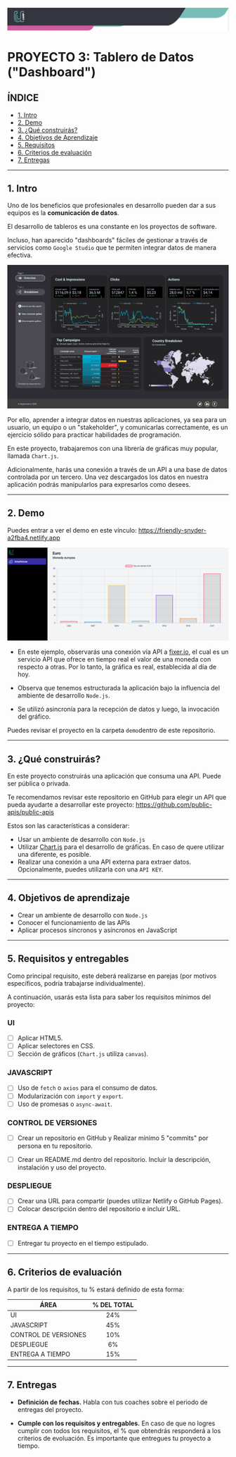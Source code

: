 ![Banner](./imagenes/banner.png)

# PROYECTO 3: Tablero de Datos ("Dashboard")

## **ÍNDICE**

* [1. Intro](#1-intro)
* [2. Demo](#2-demo)
* [3. ¿Qué construirás?](#3-qu%C3%A9-construir%C3%A1s)
* [4. Objetivos de Aprendizaje](#4-objetivos-de-aprendizaje)
* [5. Requisitos](#5-requisitos-y-entregables)
* [6. Criterios de evaluación](#6-criterios-de-evaluaci%C3%B3n)
* [7. Entregas](#7-entregas)

****

## 1. Intro

Uno de los beneficios que profesionales en desarrollo pueden dar a sus equipos es la **comunicación de datos**.

El desarrollo de tableros es una constante en los proyectos de software. 

Incluso, han aparecido "dashboards" fáciles de gestionar a través de servicios como `Google Studio` que te permiten integrar datos de manera efectiva.

![](./imagenes/ex0.png)

Por ello, aprender a integrar datos en nuestras aplicaciones, ya sea para un usuario, un equipo o un "stakeholder", y comunicarlas correctamente, es un ejercicio sólido para practicar habilidades de programación.

En este proyecto, trabajaremos con una librería de gráficas muy popular, llamada `Chart.js`. 

Adicionalmente, harás una conexión a través de un API a una base de datos controlada por un tercero. Una vez descargados los datos en nuestra aplicación podrás manipularlos para expresarlos como desees.


****

## 2. Demo

Puedes entrar a ver el demo en este vínculo: https://friendly-snyder-a2fba4.netlify.app


![](./imagenes/ex1.png)


- En este ejemplo, observarás una conexión vía API a [fixer.io](https://fixer.io), el cual es un servicio API que ofrece en tiempo real el valor de una moneda con respecto a otras. Por lo tanto, la gráfica es real, establecida al día de hoy.

- Observa que tenemos estructurada la aplicación bajo la influencia del ambiente de desarrollo `Node.js`.

- Se utilizó asincronía para la recepción de datos y luego, la invocación del gráfico.

Puedes revisar el proyecto en la carpeta `demo`dentro de este repositorio.

****

## 3. ¿Qué construirás?

En este proyecto construirás una aplicación que consuma una API. Puede ser pública o privada.

Te recomendamos revisar este repositorio en GitHub para elegir un API que pueda ayudarte a desarrollar este proyecto: https://github.com/public-apis/public-apis

Estos son las características a considerar:

- Usar un ambiente de desarrollo con `Node.js`
- Utilizar [Chart.js](https://www.chartjs.org/) para el desarrollo de gráficas. En caso de quere utilizar una diferente, es posible.
- Realizar una conexión a una API externa para extraer datos. Opcionalmente, puedes utilizarla con una `API KEY`.


****

## 4. Objetivos de aprendizaje

- Crear un ambiente de desarrollo con `Node.js`
- Conocer el funcionamiento de las APIs
- Aplicar procesos síncronos y asíncronos en JavaScript

****

## 5. Requisitos y entregables

Como principal requisito, este deberá realizarse en parejas (por motivos específicos, podría trabajarse individualmente).

A continuación, usarás esta lista para saber los requisitos mínimos del proyecto:

### UI
- [ ] Aplicar HTML5.
- [ ] Aplicar selectores en CSS.
- [ ] Sección de gráficos (`Chart.js` utiliza `canvas`).

### JAVASCRIPT

- [ ] Uso de `fetch` o `axios` para el consumo de datos.
- [ ] Modularización con `import` y `export`.
- [ ] Uso de promesas o `async-await`.

### CONTROL DE VERSIONES
- [ ] Crear un repositorio en GitHub y Realizar mínimo 5 "commits" por persona en tu repositorio. 
- [ ] Crear un README.md dentro del repositorio. Incluir la descripción, instalación y uso del proyecto.


### DESPLIEGUE
- [ ] Crear una URL para compartir (puedes utilizar Netlify o GitHub Pages).
- [ ] Colocar descripción dentro del repositorio e incluir URL.

### ENTREGA A TIEMPO
- [ ] Entregar tu proyecto en el tiempo estipulado. 

****

## 6. Criterios de evaluación

A partir de los requisitos, tu % estará definido de esta forma:

| ÁREA       | % DEL TOTAL |
| ------------- |:-------------:|
| UI      | 24%     |
| JAVASCRIPT      | 45%     |
| CONTROL DE VERSIONES | 10%      |
| DESPLIEGUE | 6%      |
| ENTREGA A TIEMPO | 15%      |

****

## 7. Entregas

- **Definición de fechas.** Habla con tus coaches sobre el periodo de entregas del proyecto.

- **Cumple con los requisitos y entregables.** En caso de que no logres cumplir con todos los requisitos, el % que obtendrás responderá a los criterios de evoluación. Es importante que entregues tu proyecto a tiempo. 





